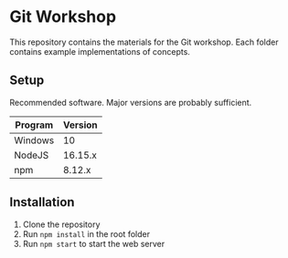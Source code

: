 # Git Workshop
This repository contains the materials for the Git workshop.
Each folder contains example implementations of concepts.

## Setup
Recommended software. Major versions are probably sufficient.

| Program | Version |
| -- | -- |
| Windows | 10 |
| NodeJS | 16.15.x |
| npm | 8.12.x |

## Installation
1. Clone the repository
2. Run `npm install` in the root folder
3. Run `npm start` to start the web server